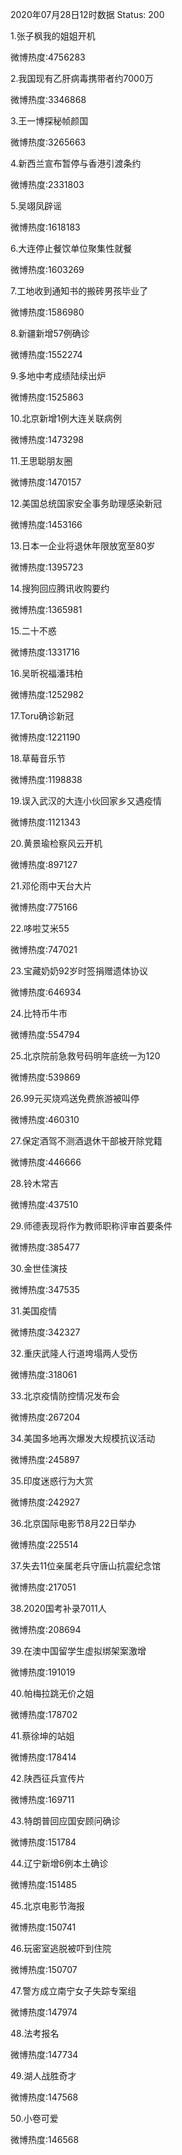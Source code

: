 2020年07月28日12时数据
Status: 200

1.张子枫我的姐姐开机

微博热度:4756283

2.我国现有乙肝病毒携带者约7000万

微博热度:3346868

3.王一博探秘帧颜国

微博热度:3265663

4.新西兰宣布暂停与香港引渡条约

微博热度:2331803

5.吴翊凤辟谣

微博热度:1618183

6.大连停止餐饮单位聚集性就餐

微博热度:1603269

7.工地收到通知书的搬砖男孩毕业了

微博热度:1586980

8.新疆新增57例确诊

微博热度:1552274

9.多地中考成绩陆续出炉

微博热度:1525863

10.北京新增1例大连关联病例

微博热度:1473298

11.王思聪朋友圈

微博热度:1470157

12.美国总统国家安全事务助理感染新冠

微博热度:1453166

13.日本一企业将退休年限放宽至80岁

微博热度:1395723

14.搜狗回应腾讯收购要约

微博热度:1365981

15.二十不惑

微博热度:1331716

16.吴昕祝福潘玮柏

微博热度:1252982

17.Toru确诊新冠

微博热度:1221190

18.草莓音乐节

微博热度:1198838

19.误入武汉的大连小伙回家乡又遇疫情

微博热度:1121343

20.黄景瑜检察风云开机

微博热度:897127

21.邓伦雨中天台大片

微博热度:775166

22.哆啦艾米55

微博热度:747021

23.宝藏奶奶92岁时签捐赠遗体协议

微博热度:646934

24.比特币牛市

微博热度:554794

25.北京院前急救号码明年底统一为120

微博热度:539869

26.99元买烧鸡送免费旅游被叫停

微博热度:460310

27.保定酒驾不测酒退休干部被开除党籍

微博热度:446666

28.铃木常吉

微博热度:437510

29.师德表现将作为教师职称评审首要条件

微博热度:385477

30.金世佳演技

微博热度:347535

31.美国疫情

微博热度:342327

32.重庆武隆人行道垮塌两人受伤

微博热度:318061

33.北京疫情防控情况发布会

微博热度:267204

34.美国多地再次爆发大规模抗议活动

微博热度:245897

35.印度迷惑行为大赏

微博热度:242927

36.北京国际电影节8月22日举办

微博热度:225514

37.失去11位亲属老兵守唐山抗震纪念馆

微博热度:217051

38.2020国考补录7011人

微博热度:208694

39.在澳中国留学生虚拟绑架案激增

微博热度:191019

40.帕梅拉跳无价之姐

微博热度:178702

41.蔡徐坤的站姐

微博热度:178414

42.陕西征兵宣传片

微博热度:169711

43.特朗普回应国安顾问确诊

微博热度:151784

44.辽宁新增6例本土确诊

微博热度:151485

45.北京电影节海报

微博热度:150741

46.玩密室逃脱被吓到住院

微博热度:150707

47.警方成立南宁女子失踪专案组

微博热度:147974

48.法考报名

微博热度:147734

49.湖人战胜奇才

微博热度:147568

50.小卷可爱

微博热度:146568

